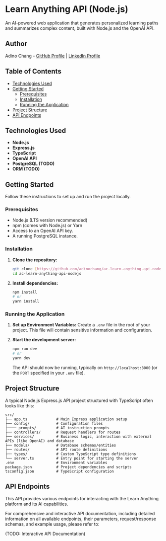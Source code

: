 # Learn Anything API (Node.js)

An AI-powered web application that generates personalized learning paths and summarizes complex content, built with Node.js and the OpenAI API.

## Author

Adino Chang - [GitHub Profile](https://github.com/adinochang) | [LinkedIn Profile](https://www.linkedin.com/in/adinochang)

## Table of Contents

* [Technologies Used](#technologies-used)
* [Getting Started](#getting-started)
    * [Prerequisites](#prerequisites)
    * [Installation](#installation)
    * [Running the Application](#running-the-application)
* [Project Structure](#project-structure)
* [API Endpoints](#api-endpoints)


## Technologies Used

* **Node.js**
* **Express.js**
* **TypeScript**
* **OpenAI API**
* **PostgreSQL (TODO)**
* **ORM (TODO)**

## Getting Started

Follow these instructions to set up and run the project locally.

### Prerequisites

* Node.js (LTS version recommended)
* npm (comes with Node.js) or Yarn
* Access to an OpenAI API key.
* A running PostgreSQL instance.

### Installation

1.  **Clone the repository:**
    ```bash
    git clone [https://github.com/adinochang/ac-learn-anything-api-nodejs.git](https://github.com/adinochang/ac-learn-anything-api-nodejs.git)
    cd ac-learn-anything-api-nodejs
    ```
2.  **Install dependencies:**
    ```bash
    npm install
    # or
    yarn install
    ```

### Running the Application

1.  **Set up Environment Variables:**
    Create a `.env` file in the root of your project. This file will contain sensitive information and configuration.
    

2.  **Start the development server:**
    ```bash
    npm run dev
    # or
    yarn dev
    ```
    The API should now be running, typically on `http://localhost:3000` (or the `PORT` specified in your `.env` file).

## Project Structure

A typical Node.js Express.js API project structured with TypeScript often looks like this:

```
src/
├── app.ts             # Main Express application setup
├── config/            # Configuration files 
├──── prompts/         # AI instruction prompts
├── controllers/       # Request handlers for routes
├── services/          # Business logic, interaction with external APIs (like OpenAI) and database
├── models/            # Database schemas/entities
├── routes/            # API route definitions
├── types/             # Custom TypeScript type definitions
└── server.ts          # Entry point for starting the server
.env                   # Environment variables
package.json           # Project dependencies and scripts
tsconfig.json          # TypeScript configuration
```


## API Endpoints

This API provides various endpoints for interacting with the Learn Anything platform and its AI capabilities.

For comprehensive and interactive API documentation, including detailed information on all available endpoints, their parameters, request/response schemas, and example usage, please refer to:

(TODO: Interactive API Documentation)